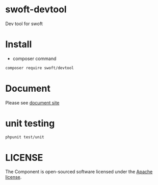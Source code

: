 # swoft-devtool

Dev tool for swoft

# Install

- composer command

```bash
composer require swoft/devtool
```

# Document

Please see [document site](https://doc.swoft.org)

# unit testing

```bash
phpunit test/unit
```

# LICENSE

The Component is open-sourced software licensed under the [Apache license](LICENSE).

